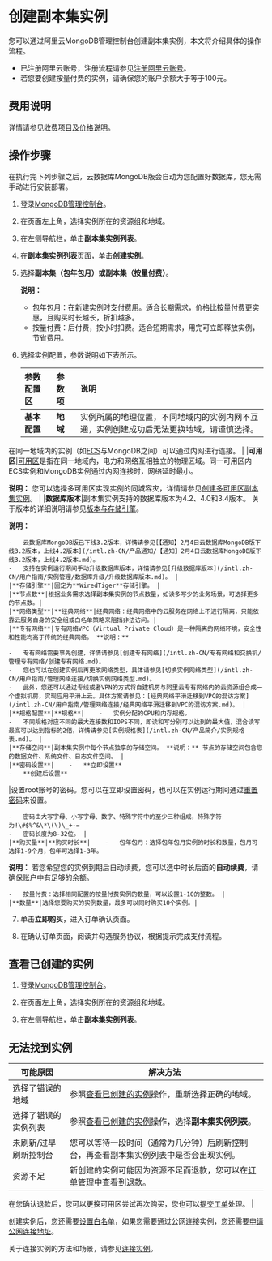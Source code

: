 # 创建副本集实例

您可以通过阿里云MongoDB管理控制台创建副本集实例，本文将介绍具体的操作流程。

-   已注册阿里云账号，注册流程请参见[注册阿里云账号](https://www.alibabacloud.com/help/zh/doc-detail/50482.htm)。
-   若您要创建按量付费的实例，请确保您的账户余额大于等于100元。

## 费用说明

详情请参见[收费项目及价格说明](/intl.zh-CN/产品定价/收费项目及价格说明.md)。

## 操作步骤

在执行完下列步骤之后，云数据库MongoDB版会自动为您配置好数据库，您无需手动进行安装部署。

1.  登录[MongoDB管理控制台](https://mongodb.console.aliyun.com/)。

2.  在页面左上角，选择实例所在的资源组和地域。

3.  在左侧导航栏，单击**副本集实例列表**。

4.  在**副本集实例列表**页面，单击**创建实例**。

5.  选择**副本集（包年包月）**或**副本集（按量付费）**。

    **说明：**

    -   包年包月：在新建实例时支付费用。适合长期需求，价格比按量付费更实惠，且购买时长越长，折扣越多。
    -   按量付费：后付费，按小时扣费。适合短期需求，用完可立即释放实例，节省费用。
6.  选择实例配置，参数说明如下表所示。

    |参数配置区|参数项|说明|
    |:----|:--|:-|
    |**基本配置**|**地域**|实例所属的地理位置，不同地域内的实例内网不互通，实例创建成功后无法更换地域，请谨慎选择。

在同一地域内的实例（如[ECS](~~25367~~)与MongoDB之间）可以通过内网进行连接。 |
    |**可用区**|[可用区](~~40654~~)是指在同一地域内，电力和网络互相独立的物理区域。同一可用区内ECS实例和MongoDB实例通过内网连接时，网络延时最小。

**说明：** 您可以选择多可用区实现实例的同城容灾，详情请参见[创建多可用区副本集实例](/intl.zh-CN/用户指南/同城容灾解决方案/创建多可用区副本集实例.md)。 |
    |**数据库版本**|副本集实例支持的数据库版本为4.2、4.0和3.4版本。 关于版本的详细说明请参见[版本与存储引擎](/intl.zh-CN/产品简介/版本及存储引擎.md)。

**说明：**

    -   云数据库MongoDB版已下线3.2版本，详情请参见[【通知】2月4日云数据库MongoDB版下线3.2版本，上线4.2版本](/intl.zh-CN/产品通知/【通知】2月4日云数据库MongoDB版下线3.2版本，上线4.2版本.md)。
    -   支持在实例运行期间手动升级数据库版本，详情请参见[升级数据库版本](/intl.zh-CN/用户指南/实例管理/数据库升级/升级数据库版本.md)。 |
    |**存储引擎**|固定为**WiredTiger**存储引擎。 |
    |**节点数**|根据业务需求选择副本集实例的节点数量，如读多写少的业务场景，可选择更多的节点数。|
    |**网络类型**|**经典网络**|经典网络：经典网络中的云服务在网络上不进行隔离，只能依靠云服务自身的安全组或白名单策略来阻挡非法访问。|
    |**专有网络**|专有网络VPC（Virtual Private Cloud）是一种隔离的网络环境，安全性和性能均高于传统的经典网络。 **说明：**

    -   专有网络需要事先创建，详情请参见[创建专有网络](/intl.zh-CN/专有网络和交换机/管理专有网络/创建专有网络.md)。
    -   您也可以在创建实例后再更改网络类型，具体请参见[切换实例网络类型](/intl.zh-CN/用户指南/管理网络连接/切换实例网络类型.md)。
    -   此外，您还可以通过专线或者VPN的方式将自建机房与阿里云专有网络内的云资源组合成一个虚拟机房，实现应用平滑上云。具体方案请参见：[经典网络平滑迁移到VPC的混访方案](/intl.zh-CN/用户指南/管理网络连接/经典网络平滑迁移到VPC的混访方案.md)。 |
    |**规格配置**|**规格**|    -   实例分配的CPU和内存规格。
    -   不同规格对应不同的最大连接数和IOPS不同，即读和写分别可以达到的最大值，混合读写最高可以达到指标的2倍，详情请参见[实例规格表](/intl.zh-CN/产品简介/实例规格表.md)。 |
    |**存储空间**|副本集实例中每个节点独享的存储空间。 **说明：** 节点的存储空间包含您的数据文件、系统文件、日志文件空间。 |
    |**密码设置**|    -   **立即设置**
    -   **创建后设置**
|设置root账号的密码。您可以在立即设置密码，也可以在实例运行期间通过[重置密码]()来设置。

    -   密码由大写字母、小写字母、数字、特殊字符中的至少三种组成，特殊字符为!\#$%^&\*\(\)\_+-=
    -   密码长度为8-32位。 |
    |**购买量**|**购买时长**|    -   包年包月：选择包年包月实例的时长和数量，包月可选择1-9个月，包年可选择1-3年。

**说明：** 若您希望您的实例到期后自动续费，您可以选中时长后面的**自动续费**，请确保账户中有足够的余额。

    -   按量付费：选择相同配置的按量付费实例的数量，可以设置1-10的整数。 |
    |**数量**|选择您要购买的实例数量，最多可以同时购买10个实例。|

7.  单击**立即购买**，进入订单确认页面。

8.  在确认订单页面，阅读并勾选服务协议，根据提示完成支付流程。


## 查看已创建的实例

1.  登录[MongoDB管理控制台](https://mongodb.console.aliyun.com/)。

2.  在页面左上角，选择实例所在的资源组和地域。

3.  在左侧导航栏，单击**副本集实例列表**。


## 无法找到实例

|可能原因|解决方法|
|----|----|
|选择了错误的地域|参照[查看已创建的实例](#section_egw_cbh_blu)操作，重新选择正确的地域。|
|选择了错误的实例列表|参照[查看已创建的实例](#section_egw_cbh_blu)操作，选择**副本集实例列表**。|
|未刷新/过早刷新控制台|您可以等待一段时间（通常为几分钟）后刷新控制台，再查看副本集实例列表中是否会出现实例。|
|资源不足|新创建的实例可能因为资源不足而退款，您可以在[订单管理](https://expense.console.aliyun.com/#/order/list/)中查看到退款。

在您确认退款后，您可以更换可用区尝试再次购买，您也可以[提交工单](https://workorder-intl.console.aliyun.com/console.htm#/ticket/createIndex)处理。 |

创建实例后，您还需要[设置白名单](/intl.zh-CN/快速入门/设置白名单.md)，如果您需要通过公网连接实例，您还需要[申请公网连接地址](/intl.zh-CN/快速入门/申请公网连接地址.md)。

关于连接实例的方法和场景，请参见[连接实例](/intl.zh-CN/用户指南/连接实例/连接实例.md)。

